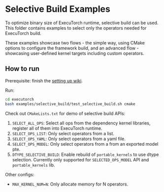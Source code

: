 # Selective Build Examples
To optimize binary size of ExecuTorch runtime, selective build can be used. This folder contains examples to select only the operators needed for ExecuTorch build.

These examples showcase two flows - the simple way, using CMake options to configure the framework build, and an advanced flow - showcasing user-defined kernel targets including custom operators.

## How to run

Prerequisite: finish the [setting up wiki](https://pytorch.org/executorch/main/getting-started-setup).

Run:

```bash
cd executorch
bash examples/selective_build/test_selective_build.sh cmake
```

Check out `CMakeLists.txt` for demo of selective build APIs:
1. `SELECT_ALL_OPS`: Select all ops from the dependency kernel libraries, register all of them into ExecuTorch runtime.
2. `SELECT_OPS_LIST`: Only select operators from a list.
3. `SELECT_OPS_YAML`: Only select operators from a yaml file.
4. `SELECT_OPS_MODEL`: Only select operators from a from an exported model pte.
5. `DTYPE_SELECTIVE_BUILD`: Enable rebuild of `portable_kernels` to use dtype selection. Currently only supported for `SELECTED_OPS_MODEL` API and `portable_kernels` lib.

Other configs:
- `MAX_KERNEL_NUM=N`: Only allocate memory for N operators.
